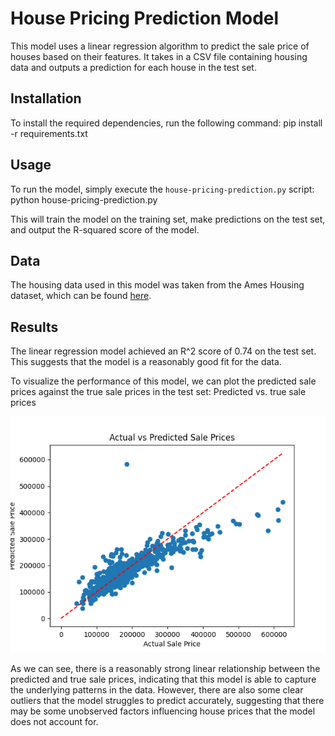 # House Pricing Prediction Model

This model uses a linear regression algorithm to predict the sale price of houses based on their features. It takes in a CSV file containing housing data and outputs a prediction for each house in the test set.

## Installation

To install the required dependencies, run the following command:
pip install -r requirements.txt

## Usage

To run the model, simply execute the `house-pricing-prediction.py` script: python house-pricing-prediction.py

This will train the model on the training set, make predictions on the test set, and output the R-squared score of the model.

## Data

The housing data used in this model was taken from the Ames Housing dataset, which can be found [here](https://www.kaggle.com/datasets/prevek18/ames-housing-dataset?select=AmesHousing.csv).

## Results
The linear regression model achieved an R^2 score of 0.74 on the test set. This suggests that the model is a reasonably good fit for the data.

To visualize the performance of this model, we can plot the predicted sale prices against the true sale prices in the test set: Predicted vs. true sale prices

![Data Visualization](data-visualization/housing.png)


As we can see, there is a reasonably strong linear relationship between the predicted and true sale prices, indicating that this model is able to capture the underlying patterns in the data.
However, there are also some clear outliers that the model struggles to predict accurately, suggesting that there may be some unobserved factors influencing house prices that the model does not account for.
